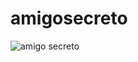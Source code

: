 # amigosecreto
![amigo secreto](https://github.com/user-attachments/assets/d7676645-0c8b-4a3e-bb89-d0d24b953eeb)
